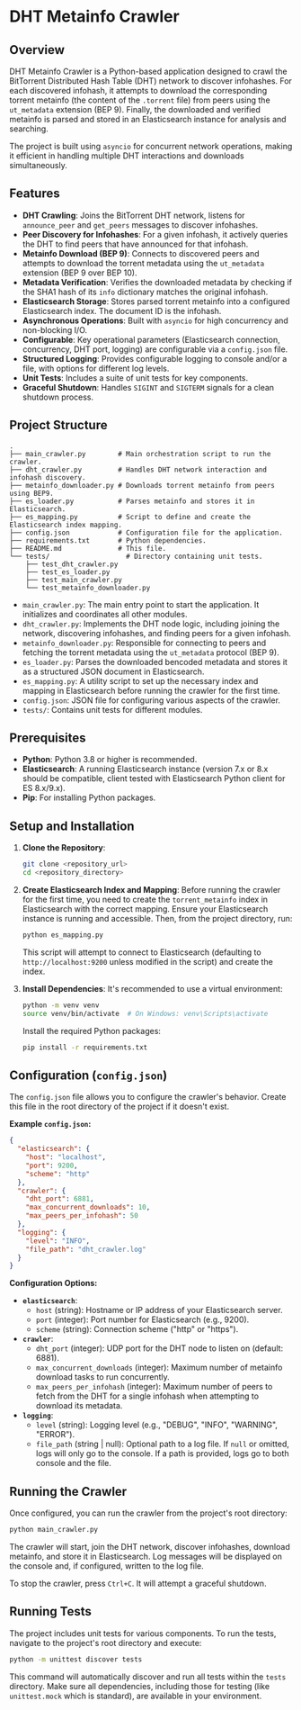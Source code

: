 # DHT Metainfo Crawler

## Overview

DHT Metainfo Crawler is a Python-based application designed to crawl the BitTorrent Distributed Hash Table (DHT) network to discover infohashes. For each discovered infohash, it attempts to download the corresponding torrent metainfo (the content of the `.torrent` file) from peers using the `ut_metadata` extension (BEP 9). Finally, the downloaded and verified metainfo is parsed and stored in an Elasticsearch instance for analysis and searching.

The project is built using `asyncio` for concurrent network operations, making it efficient in handling multiple DHT interactions and downloads simultaneously.

## Features

*   **DHT Crawling**: Joins the BitTorrent DHT network, listens for `announce_peer` and `get_peers` messages to discover infohashes.
*   **Peer Discovery for Infohashes**: For a given infohash, it actively queries the DHT to find peers that have announced for that infohash.
*   **Metainfo Download (BEP 9)**: Connects to discovered peers and attempts to download the torrent metadata using the `ut_metadata` extension (BEP 9 over BEP 10).
*   **Metadata Verification**: Verifies the downloaded metadata by checking if the SHA1 hash of its `info` dictionary matches the original infohash.
*   **Elasticsearch Storage**: Stores parsed torrent metainfo into a configured Elasticsearch index. The document ID is the infohash.
*   **Asynchronous Operations**: Built with `asyncio` for high concurrency and non-blocking I/O.
*   **Configurable**: Key operational parameters (Elasticsearch connection, concurrency, DHT port, logging) are configurable via a `config.json` file.
*   **Structured Logging**: Provides configurable logging to console and/or a file, with options for different log levels.
*   **Unit Tests**: Includes a suite of unit tests for key components.
*   **Graceful Shutdown**: Handles `SIGINT` and `SIGTERM` signals for a clean shutdown process.

## Project Structure

```
.
├── main_crawler.py        # Main orchestration script to run the crawler.
├── dht_crawler.py         # Handles DHT network interaction and infohash discovery.
├── metainfo_downloader.py # Downloads torrent metainfo from peers using BEP9.
├── es_loader.py           # Parses metainfo and stores it in Elasticsearch.
├── es_mapping.py          # Script to define and create the Elasticsearch index mapping.
├── config.json            # Configuration file for the application.
├── requirements.txt       # Python dependencies.
├── README.md              # This file.
└── tests/                   # Directory containing unit tests.
    ├── test_dht_crawler.py
    ├── test_es_loader.py
    ├── test_main_crawler.py
    └── test_metainfo_downloader.py
```

*   `main_crawler.py`: The main entry point to start the application. It initializes and coordinates all other modules.
*   `dht_crawler.py`: Implements the DHT node logic, including joining the network, discovering infohashes, and finding peers for a given infohash.
*   `metainfo_downloader.py`: Responsible for connecting to peers and fetching the torrent metadata using the `ut_metadata` protocol (BEP 9).
*   `es_loader.py`: Parses the downloaded bencoded metadata and stores it as a structured JSON document in Elasticsearch.
*   `es_mapping.py`: A utility script to set up the necessary index and mapping in Elasticsearch before running the crawler for the first time.
*   `config.json`: JSON file for configuring various aspects of the crawler.
*   `tests/`: Contains unit tests for different modules.

## Prerequisites

*   **Python**: Python 3.8 or higher is recommended.
*   **Elasticsearch**: A running Elasticsearch instance (version 7.x or 8.x should be compatible, client tested with Elasticsearch Python client for ES 8.x/9.x).
*   **Pip**: For installing Python packages.

## Setup and Installation

1.  **Clone the Repository**:
    ```bash
    git clone <repository_url>
    cd <repository_directory>
    ```

2.  **Create Elasticsearch Index and Mapping**:
    Before running the crawler for the first time, you need to create the `torrent_metainfo` index in Elasticsearch with the correct mapping.
    Ensure your Elasticsearch instance is running and accessible. Then, from the project directory, run:
    ```bash
    python es_mapping.py
    ```
    This script will attempt to connect to Elasticsearch (defaulting to `http://localhost:9200` unless modified in the script) and create the index.

3.  **Install Dependencies**:
    It's recommended to use a virtual environment:
    ```bash
    python -m venv venv
    source venv/bin/activate  # On Windows: venv\Scripts\activate
    ```
    Install the required Python packages:
    ```bash
    pip install -r requirements.txt
    ```

## Configuration (`config.json`)

The `config.json` file allows you to configure the crawler's behavior. Create this file in the root directory of the project if it doesn't exist.

**Example `config.json`:**

```json
{
  "elasticsearch": {
    "host": "localhost",
    "port": 9200,
    "scheme": "http"
  },
  "crawler": {
    "dht_port": 6881,
    "max_concurrent_downloads": 10,
    "max_peers_per_infohash": 50
  },
  "logging": {
    "level": "INFO",
    "file_path": "dht_crawler.log"
  }
}
```

**Configuration Options:**

*   **`elasticsearch`**:
    *   `host` (string): Hostname or IP address of your Elasticsearch server.
    *   `port` (integer): Port number for Elasticsearch (e.g., 9200).
    *   `scheme` (string): Connection scheme ("http" or "https").
*   **`crawler`**:
    *   `dht_port` (integer): UDP port for the DHT node to listen on (default: 6881).
    *   `max_concurrent_downloads` (integer): Maximum number of metainfo download tasks to run concurrently.
    *   `max_peers_per_infohash` (integer): Maximum number of peers to fetch from the DHT for a single infohash when attempting to download its metadata.
*   **`logging`**:
    *   `level` (string): Logging level (e.g., "DEBUG", "INFO", "WARNING", "ERROR").
    *   `file_path` (string | null): Optional path to a log file. If `null` or omitted, logs will only go to the console. If a path is provided, logs go to both console and the file.

## Running the Crawler

Once configured, you can run the crawler from the project's root directory:

```bash
python main_crawler.py
```

The crawler will start, join the DHT network, discover infohashes, download metainfo, and store it in Elasticsearch. Log messages will be displayed on the console and, if configured, written to the log file.

To stop the crawler, press `Ctrl+C`. It will attempt a graceful shutdown.

## Running Tests

The project includes unit tests for various components. To run the tests, navigate to the project's root directory and execute:

```bash
python -m unittest discover tests
```

This command will automatically discover and run all tests within the `tests` directory. Make sure all dependencies, including those for testing (like `unittest.mock` which is standard), are available in your environment.
